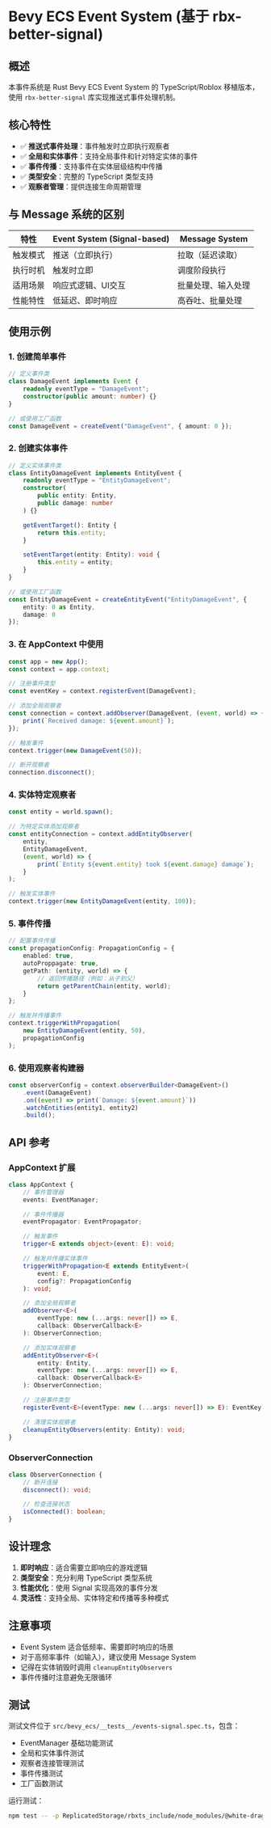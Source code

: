 # Bevy ECS Event System (基于 rbx-better-signal)

## 概述

本事件系统是 Rust Bevy ECS Event System 的 TypeScript/Roblox 移植版本，使用 `rbx-better-signal` 库实现推送式事件处理机制。

## 核心特性

- ✅ **推送式事件处理**：事件触发时立即执行观察者
- ✅ **全局和实体事件**：支持全局事件和针对特定实体的事件
- ✅ **事件传播**：支持事件在实体层级结构中传播
- ✅ **类型安全**：完整的 TypeScript 类型支持
- ✅ **观察者管理**：提供连接生命周期管理

## 与 Message 系统的区别

| 特性 | Event System (Signal-based) | Message System |
|------|---------------------------|----------------|
| 触发模式 | 推送（立即执行） | 拉取（延迟读取） |
| 执行时机 | 触发时立即 | 调度阶段执行 |
| 适用场景 | 响应式逻辑、UI交互 | 批量处理、输入处理 |
| 性能特性 | 低延迟、即时响应 | 高吞吐、批量处理 |

## 使用示例

### 1. 创建简单事件

```typescript
// 定义事件类
class DamageEvent implements Event {
    readonly eventType = "DamageEvent";
    constructor(public amount: number) {}
}

// 或使用工厂函数
const DamageEvent = createEvent("DamageEvent", { amount: 0 });
```

### 2. 创建实体事件

```typescript
// 定义实体事件类
class EntityDamageEvent implements EntityEvent {
    readonly eventType = "EntityDamageEvent";
    constructor(
        public entity: Entity,
        public damage: number
    ) {}

    getEventTarget(): Entity {
        return this.entity;
    }

    setEventTarget(entity: Entity): void {
        this.entity = entity;
    }
}

// 或使用工厂函数
const EntityDamageEvent = createEntityEvent("EntityDamageEvent", {
    entity: 0 as Entity,
    damage: 0
});
```

### 3. 在 AppContext 中使用

```typescript
const app = new App();
const context = app.context;

// 注册事件类型
const eventKey = context.registerEvent(DamageEvent);

// 添加全局观察者
const connection = context.addObserver(DamageEvent, (event, world) => {
    print(`Received damage: ${event.amount}`);
});

// 触发事件
context.trigger(new DamageEvent(50));

// 断开观察者
connection.disconnect();
```

### 4. 实体特定观察者

```typescript
const entity = world.spawn();

// 为特定实体添加观察者
const entityConnection = context.addEntityObserver(
    entity,
    EntityDamageEvent,
    (event, world) => {
        print(`Entity ${event.entity} took ${event.damage} damage`);
    }
);

// 触发实体事件
context.trigger(new EntityDamageEvent(entity, 100));
```

### 5. 事件传播

```typescript
// 配置事件传播
const propagationConfig: PropagationConfig = {
    enabled: true,
    autoProppagate: true,
    getPath: (entity, world) => {
        // 返回传播路径（例如：从子到父）
        return getParentChain(entity, world);
    }
};

// 触发并传播事件
context.triggerWithPropagation(
    new EntityDamageEvent(entity, 50),
    propagationConfig
);
```

### 6. 使用观察者构建器

```typescript
const observerConfig = context.observerBuilder<DamageEvent>()
    .event(DamageEvent)
    .on((event) => print(`Damage: ${event.amount}`))
    .watchEntities(entity1, entity2)
    .build();
```

## API 参考

### AppContext 扩展

```typescript
class AppContext {
    // 事件管理器
    events: EventManager;

    // 事件传播器
    eventPropagator: EventPropagator;

    // 触发事件
    trigger<E extends object>(event: E): void;

    // 触发并传播实体事件
    triggerWithPropagation<E extends EntityEvent>(
        event: E,
        config?: PropagationConfig
    ): void;

    // 添加全局观察者
    addObserver<E>(
        eventType: new (...args: never[]) => E,
        callback: ObserverCallback<E>
    ): ObserverConnection;

    // 添加实体观察者
    addEntityObserver<E>(
        entity: Entity,
        eventType: new (...args: never[]) => E,
        callback: ObserverCallback<E>
    ): ObserverConnection;

    // 注册事件类型
    registerEvent<E>(eventType: new (...args: never[]) => E): EventKey;

    // 清理实体观察者
    cleanupEntityObservers(entity: Entity): void;
}
```

### ObserverConnection

```typescript
class ObserverConnection {
    // 断开连接
    disconnect(): void;

    // 检查连接状态
    isConnected(): boolean;
}
```

## 设计理念

1. **即时响应**：适合需要立即响应的游戏逻辑
2. **类型安全**：充分利用 TypeScript 类型系统
3. **性能优化**：使用 Signal 实现高效的事件分发
4. **灵活性**：支持全局、实体特定和传播等多种模式

## 注意事项

- Event System 适合低频率、需要即时响应的场景
- 对于高频率事件（如输入），建议使用 Message System
- 记得在实体销毁时调用 `cleanupEntityObservers`
- 事件传播时注意避免无限循环

## 测试

测试文件位于 `src/bevy_ecs/__tests__/events-signal.spec.ts`，包含：
- EventManager 基础功能测试
- 全局和实体事件测试
- 观察者连接管理测试
- 事件传播测试
- 工厂函数测试

运行测试：
```bash
npm test -- -p ReplicatedStorage/rbxts_include/node_modules/@white-dragon-bevy/bevy-framework/bevy_ecs/__tests__/events-signal.spec
```